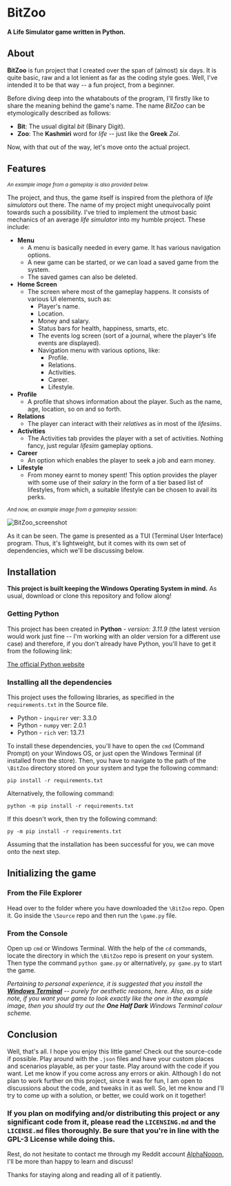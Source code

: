 # BitZoo
**A Life Simulator game written in Python.**

## About
**BitZoo** is fun project that I created over the span of (almost) six days. It is quite basic, raw and a lot lenient as far as the coding style goes. Well, I've intended it to be that way -- a fun project, from a beginner.

Before diving deep into the whatabouts of the program, I'll firstly like to share the meaning behind the game's name.
The name *BitZoo* can be etymologically described as follows:
* **Bit**: The usual digital *bit* (Binary Digit).
* **Zoo**: The **Kashmiri** word for *life* -- just like the **Greek** *Zoi*.

Now, with that out of the way, let's move onto the actual project.

## Features
<sup>*An example image from a gameplay is also provided below.*</sup>

The project, and thus, the game itself is inspired from the plethora of *life simulators* out there. The name of my project might unequivocally point towards such a possibility. I've tried to implement the utmost basic mechanics of an average *life simulator* into my humble project. These include:
* **Menu**
	* A menu is basically needed in every game. It has various navigation options.
  * A new game can be started, or we can load a saved game from the system.
  * The saved games can also be deleted.
* **Home Screen**
  * The screen where most of the gameplay happens. It consists of various UI elements, such as:
    * Player's name.
    * Location.
    * Money and salary.
    * Status bars for health, happiness, smarts, etc.
    * The events log screen (sort of a journal, where the player's life events are displayed).
    * Navigation menu with various options, like:
      	* Profile.
      	* Relations.
      	* Activities.
      	* Career.
      	* Lifestyle.
* **Profile**
  * A profile that shows information about the player. Such as the name, age, location, so on and so forth.
* **Relations**
  * The player can interact with their *relatives* as in most of the *lifesims*.
* **Activities**
  * The Activities tab provides the player with a set of activities. Nothing fancy, just regular *lifesim* gameplay options.
* **Career**
  * An option which enables the player to seek a job and earn money.
* **Lifestyle**
  * From money earnt to money spent! This option provides the player with some use of their *salary* in the form of a tier based list of lifestyles, from which, a suitable lifestyle can be chosen to avail its perks.
 
<sub>*And now, an example image from a gameplay session:*</sub>

![BitZoo_screenshot](https://github.com/user-attachments/assets/177b79e3-a3df-4339-a223-da7dea79b6dd)

As it can be seen. The game is presented as a TUI (Terminal User Interface) program. Thus, it's lightweight, but it comes with its own set of dependencies, which we'll be discussing below.

## Installation
**This project is built keeping the Windows Operating System in mind.**
As usual, download or clone this repository and follow along!
### Getting Python
This project has been created in **Python** - *version: 3.11.9* (the latest version would work just fine -- I'm working with an older version for a different use case) and therefore, if you don't already have Python, you'll have to get it from the following link:

[The official Python website](https://www.python.org/)

### Installing all the dependencies
This project uses the following libraries, as specified in the `requirements.txt` in the Source file.
* Python - `inquirer` ver: 3.3.0
*	Python - `numpy` ver: 2.0.1
*	Python - `rich` ver: 13.7.1

To install these dependencies, you'll have to open the `cmd` (Command Prompt) on your Windows OS, or just open the Windows Terminal (if installed from the store). Then, you have to navigate to the path of the `\BitZoo` directory stored on your system and type the following command:

`pip install -r requirements.txt`

Alternatively, the following command:

`python -m pip install -r requirements.txt`

If this doesn't work, then try the following command:

`py -m pip install -r requirements.txt`

Assuming that the installation has been successful for you, we can move onto the next step.

## Initializing the game
### From the File Explorer
Head over to the folder where you have downloaded the `\BitZoo` repo. Open it. Go inside the `\Source` repo and then run the `\game.py` file.

### From the Console
Open up `cmd` or Windows Terminal. With the help of the `cd` commands, locate the directory in which the `\BitZoo` repo is present on your system. Then type the command `python game.py` or alternatively, `py game.py` to start the game.

*Pertaining to personal experience, it is suggested that you install the [**Windows Terminal**](https://apps.microsoft.com/detail/9n0dx20hk701?hl=en-US&gl=US) -- purely for aesthetic reasons, here. Also, as a side note, if you want your game to look exactly like the one in the example image, then you should try out the **One Half Dark** Windows Terminal colour scheme.*

## Conclusion
Well, that's all. I hope you enjoy this little game! Check out the source-code if possible. Play around with the `.json` files and have your custom places and scenarios playable, as per your taste. Play around with the code if you want. Let me know if you come across any errors or akin. Although I do not plan to work further on this project, since it was for fun, I am open to discussions about the code, and tweaks in it as well. So, let me know and I'll try to come up with a solution, or better, we could work on it together!

### If you plan on modifying and/or distributing this project or any significant code from it, please read the `LICENSING.md` and the `LICENSE.md` files thoroughly. Be sure that you're in line with the GPL-3 License while doing this.

Rest, do not hesitate to contact me through my Reddit account [AlphaNooon](https://www.reddit.com/user/AlphaNooon/?utm_source=share&utm_medium=web3x&utm_name=web3xcss&utm_term=1&utm_content=share_button), I'll be more than happy to learn and discuss!

Thanks for staying along and reading all of it patiently.
